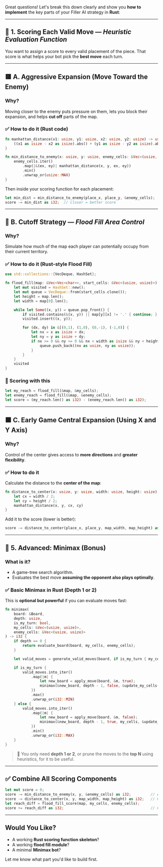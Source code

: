 Great questions! Let's break this down clearly and show you **how to implement** the key parts of your Filler AI strategy in **Rust**:

---

## 🔢 1. Scoring Each Valid Move — _Heuristic Evaluation Function_

You want to assign a score to every valid placement of the piece. That score is what helps your bot pick the **best move** each turn.

---

## 🟥 A. **Aggressive Expansion** (Move Toward the Enemy)

### Why?

Moving closer to the enemy puts pressure on them, lets you block their expansion, and helps **cut off** parts of the map.

### ✅ How to do it (Rust code)

```rust
fn manhattan_distance(x1: usize, y1: usize, x2: usize, y2: usize) -> usize {
    ((x1 as isize - x2 as isize).abs() + (y1 as isize - y2 as isize).abs()) as usize
}

fn min_distance_to_enemy(x: usize, y: usize, enemy_cells: &Vec<(usize, usize)>) -> usize {
    enemy_cells.iter()
        .map(|&(ex, ey)| manhattan_distance(x, y, ex, ey))
        .min()
        .unwrap_or(usize::MAX)
}
```

Then inside your scoring function for each placement:

```rust
let min_dist = min_distance_to_enemy(place_x, place_y, &enemy_cells);
score -= min_dist as i32;  // closer = better score
```

---

## 🔵 B. **Cutoff Strategy** — _Flood Fill Area Control_

### Why?

Simulate how much of the map each player can potentially occupy from their current territory.

### ✅ How to do it (Rust-style Flood Fill)

```rust
use std::collections::{VecDeque, HashSet};

fn flood_fill(map: &Vec<Vec<char>>, start_cells: &Vec<(usize, usize)>) -> HashSet<(usize, usize)> {
    let mut visited = HashSet::new();
    let mut queue = VecDeque::from(start_cells.clone());
    let height = map.len();
    let width = map[0].len();

    while let Some((x, y)) = queue.pop_front() {
        if visited.contains(&(x, y)) || map[y][x] != '.' { continue; }
        visited.insert((x, y));

        for (dx, dy) in &[(0,1), (1,0), (0,-1), (-1,0)] {
            let nx = x as isize + dx;
            let ny = y as isize + dy;
            if nx >= 0 && ny >= 0 && nx < width as isize && ny < height as isize {
                queue.push_back((nx as usize, ny as usize));
            }
        }
    }
    visited
}
```

### 🎯 Scoring with this

```rust
let my_reach = flood_fill(&map, &my_cells);
let enemy_reach = flood_fill(&map, &enemy_cells);
let score = (my_reach.len() as i32) - (enemy_reach.len() as i32);
```

---

## 🟩 C. **Early Game Central Expansion (Using X and Y Axis)**

### Why?

Control of the center gives access to **more directions** and **greater flexibility**.

### ✅ How to do it

Calculate the distance to the **center of the map**:

```rust
fn distance_to_center(x: usize, y: usize, width: usize, height: usize) -> usize {
    let cx = width / 2;
    let cy = height / 2;
    manhattan_distance(x, y, cx, cy)
}
```

Add it to the score (lower is better):

```rust
score -= distance_to_center(place_x, place_y, map_width, map_height) as i32;
```

---

## 🧠 5. Advanced: Minimax (Bonus)

### What is it?

- A game-tree search algorithm.
- Evaluates the best move **assuming the opponent also plays optimally**.

### ✅ Basic Minimax in Rust (Depth 1 or 2)

This is **optional but powerful** if you can evaluate moves fast:

```rust
fn minimax(
    board: &Board,
    depth: usize,
    is_my_turn: bool,
    my_cells: &Vec<(usize, usize)>,
    enemy_cells: &Vec<(usize, usize)>
) -> i32 {
    if depth == 0 {
        return evaluate_board(board, my_cells, enemy_cells);
    }

    let valid_moves = generate_valid_moves(board, if is_my_turn { my_cells } else { enemy_cells });

    if is_my_turn {
        valid_moves.into_iter()
            .map(|m| {
                let new_board = apply_move(board, &m, true);
                minimax(&new_board, depth - 1, false, &update_my_cells(&m), enemy_cells)
            })
            .max()
            .unwrap_or(i32::MIN)
    } else {
        valid_moves.into_iter()
            .map(|m| {
                let new_board = apply_move(board, &m, false);
                minimax(&new_board, depth - 1, true, my_cells, &update_enemy_cells(&m))
            })
            .min()
            .unwrap_or(i32::MAX)
    }
}
```

> 🔧 You only need **depth 1 or 2**, or prune the moves to the **top N** using heuristics, for it to be useful.

---

## ✅ Combine All Scoring Components

```rust
let mut score = 0;
score -= min_distance_to_enemy(x, y, &enemy_cells) as i32;         // Aggression
score -= distance_to_center(x, y, map_width, map_height) as i32;   // Central control
let reach_diff = flood_fill_score(map, my_cells, enemy_cells);
score += reach_diff as i32;                                        // Cutoff / area control
```

---

## Would You Like?

- A working **Rust scoring function skeleton**?  
- A working **flood fill module**?
- A minimal **Minimax bot**?

Let me know what part you'd like to build first.
